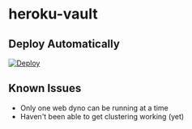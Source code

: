 # heroku-vault

## Deploy Automatically
[![Deploy](https://www.herokucdn.com/deploy/button.svg)](https://heroku.com/deploy)

## Known Issues
* Only one web dyno can be running at a time
* Haven't been able to get clustering working (yet)
